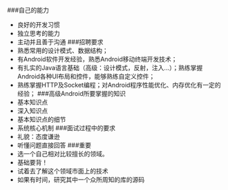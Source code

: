 ###自己的能力
 - 良好的开发习惯
 - 独立思考的能力
 - 主动并且善于沟通
###招聘要求
 - 熟悉常用的设计模式、数据结构；
 - 有Android软件开发经验，熟悉Android移动终端开发技术；
 - 有扎实的Java语言基础（高级：设计模式，反射，注入...）；熟练掌握Android各种UI布局和控件，能够熟练自定义控件；
 - 熟练掌握HTTP及Socket编程；对Android程序性能优化、内存优化有一定的经验；
###高级Android所要掌握的知识
 - 基本知识点
 - 深入知识点
 - 基本知识点的细节
 - 系统核心机制
###面试过程中的要求
 - 礼貌：态度谦逊
 - 听懂问题直接回答
###重要
 - 选一个自己相对比较擅长的领域。
 - 基础要背！
 - 试着去了解这个领域市面上的技术
 - 如果有时间，研究其中一个众所周知的库的源码